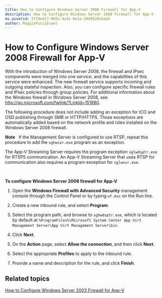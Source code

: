 ```yaml
---
title: How to Configure Windows Server 2008 Firewall for App-V
description: How to Configure Windows Server 2008 Firewall for App-V
ms.assetid: 57f4ed17-0651-4a3c-be1e-29d9520c6aeb
author: MaggiePucciEvans
---
```


# How to Configure Windows Server 2008 Firewall for App-V


With the introduction of Windows Server 2008, the firewall and IPsec components were merged into one service, and the capabilities of this service were enhanced. The new firewall service supports incoming and outgoing stateful inspection. Also, you can configure specific firewall rules and IPsec policies through group policies. For additional information about the Windows firewall in Windows Server 2008, see <http://go.microsoft.com/fwlink/?LinkId=151980>.

The following procedure does not include adding an exception for ICO and OSD publishing through SMB or HTTP/HTTPS. Those exceptions are automatically added based on the network profile and roles installed on the Windows Server 2008 firewall.

**Note**  
If the Management Server is configured to use RTSP, repeat this procedure to add the `sghwsvr.exe` program as an exception.

The App-V Streaming Server requires the program exception `sglwdsptr.exe` for RTSPS communication. An App-V Streaming Server that uses RTSP for communication also requires a program exception for `sglwsvr.exe`.

 

**To configure Windows Server 2008 firewall for App-V**

1.  Open the **Windows Firewall with Advanced Security** management console through the Control Panel or by typing `wf.msc` on the Run line.

2.  Create a new inbound rule, and select **Program**.

3.  Select the program path, and browse to `sghwdsptr.exe`, which is located by default at `%ProgramFiles%\Microsoft System Center App Virt Management Server\App Virt Management Server\bin`.

4.  Click **Next**.

5.  On the **Action** page, select **Allow the connection**, and then click **Next**.

6.  Select the appropriate **Profiles** to apply to the inbound rule.

7.  Provide a name and description for the rule, and click **Finish**.

## Related topics


[How to Configure Windows Server 2003 Firewall for App-V](how-to-configure-windows-server-2003-firewall-for-app-v.md)

 

 





